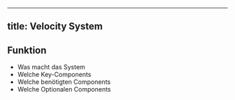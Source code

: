 ---
title: Velocity System
 ---

## Funktion
- Was macht das System
- Welche Key-Components
- Welche benötigten Components
- Welche Optionalen Components